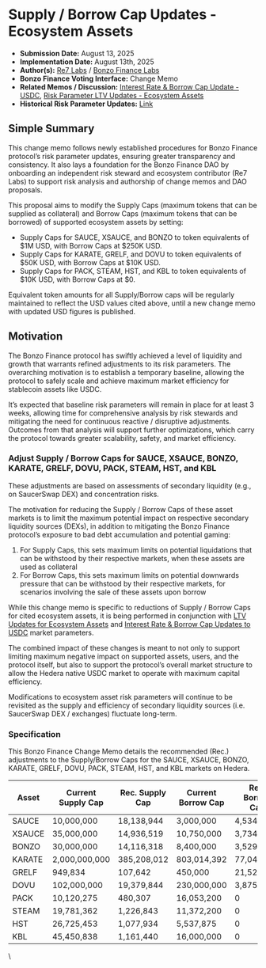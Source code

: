 # Supply / Borrow Cap Updates - Ecosystem Assets

* **Submission Date:** August 13, 2025
* **Implementation Date:** August 13th, 2025
* **Author(s):** [Re7 Labs](https://www.re7labs.xyz/) / [Bonzo Finance Labs](https://bonzo.finance)
* **Bonzo Finance Voting Interface:** Change Memo
* **Related Memos / Discussion:** [Interest Rate & Borrow Cap Update - USDC](interest-rate-and-borrow-cap-update-usdc.md), [Risk Parameter LTV Updates - Ecosystem Assets](risk-parameter-ltv-updates-ecosystem-assets.md)
* **Historical Risk Parameter Updates:** [Link](https://docs.bonzo.finance/bonzo-risk-framework/asset-risk/risk-parameters-per-asset)

## Simple Summary

This change memo follows newly established procedures for Bonzo Finance protocol’s risk parameter updates, ensuring greater transparency and consistency. It also lays a foundation for the Bonzo Finance DAO by onboarding an independent risk steward and ecosystem contributor (Re7 Labs) to support risk analysis and authorship of change memos and DAO proposals.

This proposal aims to modify the Supply Caps (maximum tokens that can be supplied as collateral) and Borrow Caps (maximum tokens that can be borrowed) of supported ecosystem assets by setting:

* Supply Caps for SAUCE, XSAUCE, and BONZO to token equivalents of $1M USD, with Borrow Caps at $250K USD.
* Supply Caps for KARATE, GRELF, and DOVU to token equivalents of $50K USD, with Borrow Caps at $10K USD.
* Supply Caps for PACK, STEAM, HST, and KBL to token equivalents of $10K USD, with Borrow Caps at $0.

Equivalent token amounts for all Supply/Borrow caps will be regularly maintained to reflect the USD values cited above, until a new change memo with updated USD figures is published.

## Motivation

The Bonzo Finance protocol has swiftly achieved a level of liquidity and growth that warrants refined adjustments to its risk parameters. The overarching motivation is to establish a temporary baseline, allowing the protocol to safely scale and achieve maximum market efficiency for stablecoin assets like USDC.

It’s expected that baseline risk parameters will remain in place for at least 3 weeks, allowing time for comprehensive analysis by risk stewards and mitigating the need for continuous reactive / disruptive adjustments. Outcomes from that analysis will support further optimizations, which carry the protocol towards greater scalability, safety, and market efficiency.

### Adjust Supply / Borrow Caps for SAUCE, XSAUCE, BONZO, KARATE, GRELF, DOVU, PACK, STEAM, HST, and KBL

These adjustments are based on assessments of secondary liquidity (e.g., on SaucerSwap DEX) and concentration risks.

The motivation for reducing the Supply / Borrow Caps of these asset markets is to limit the maximum potential impact on respective secondary liquidity sources (DEXs), in addition to mitigating the Bonzo Finance protocol’s exposure to bad debt accumulation and potential gaming:&#x20;

1. For Supply Caps, this sets maximum limits on potential liquidations that can be withstood by their respective markets, when these assets are used as collateral
2. For Borrow Caps, this sets maximum limits on potential downwards pressure that can be withstood by their respective markets, for scenarios involving the sale of these assets upon borrow

While this change memo is specific to reductions of Supply / Borrow Caps for cited ecosystem assets, it is being performed in conjunction with [LTV Updates for Ecosystem Assets](risk-parameter-ltv-updates-ecosystem-assets.md) and [Interest Rate & Borrow Cap Updates to USDC](interest-rate-and-borrow-cap-update-usdc.md) market parameters.&#x20;

The combined impact of these changes is meant to not only to support limiting maximum negative impact on supported assets, users, and the protocol itself, but also to support the protocol’s overall market structure to allow the Hedera native USDC market to operate with maximum capital efficiency.

Modifications to ecosystem asset risk parameters will continue to be revisited as the supply and efficiency of secondary liquidity sources (i.e. SaucerSwap DEX / exchanges) fluctuate long-term.

### Specification

This Bonzo Finance Change Memo details the recommended (Rec.) adjustments to the Supply/Borrow Caps for the SAUCE, XSAUCE, BONZO, KARATE, GRELF, DOVU, PACK, STEAM, HST, and KBL markets on Hedera.

<table data-header-hidden><thead><tr><th width="93.21484375">Asset</th><th width="175.21484375">Current Supply Cap</th><th width="156.953125">Rec. Supply Cap</th><th width="177.890625">Current Borrow Cap</th><th>Rec. Borrow Cap</th></tr></thead><tbody><tr><td>SAUCE</td><td>10,000,000</td><td>18,138,944</td><td>3,000,000</td><td>4,534,736</td></tr><tr><td>XSAUCE</td><td>35,000,000</td><td>14,936,519</td><td>10,750,000</td><td>3,734,129</td></tr><tr><td>BONZO</td><td>30,000,000</td><td>14,116,318</td><td>8,400,000</td><td>3,529,079</td></tr><tr><td>KARATE</td><td>2,000,000,000</td><td>385,208,012</td><td>803,014,392</td><td>77,041,602</td></tr><tr><td>GRELF</td><td>949,834</td><td>107,642</td><td>450,000</td><td>21,528</td></tr><tr><td>DOVU</td><td>102,000,000</td><td>19,379,844</td><td>230,000,000</td><td>3,875,968</td></tr><tr><td>PACK</td><td>10,120,275</td><td>480,307</td><td>16,053,200</td><td>0</td></tr><tr><td>STEAM</td><td>19,781,362</td><td>1,226,843</td><td>11,372,200</td><td>0</td></tr><tr><td>HST</td><td>26,725,453</td><td>1,077,934</td><td>5,537,875</td><td>0</td></tr><tr><td>KBL</td><td>45,450,838</td><td>1,161,440</td><td>16,000,000</td><td>0</td></tr></tbody></table>

\
